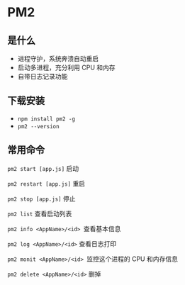 # PM2

## 是什么

-   进程守护，系统奔溃自动重启
-   启动多进程，充分利用 CPU 和内存
-   自带日志记录功能

## 下载安装

-   `npm install pm2 -g`
-   `pm2 --version`

## 常用命令

`pm2 start [app.js]` 启动

`pm2 restart [app.js]` 重启

`pm2 stop [app.js]` 停止

`pm2 list` 查看启动列表

`pm2 info <AppName>/<id> `查看基本信息

`pm2 log <AppName>/<id>` 查看日志打印

`pm2 monit <AppName>/<id> `监控这个进程的 CPU 和内存信息

`pm2 delete <AppName>/<id>` 删掉
